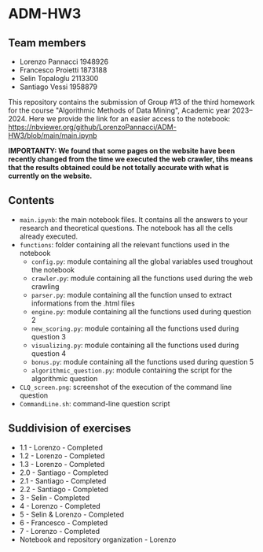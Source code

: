 # ADM-HW3

## Team members
* Lorenzo Pannacci 1948926
* Francesco Proietti 1873188
* Selin Topaloglu 2113300
* Santiago Vessi 1958879

This repository contains the submission of Group #13 of the third homework for the course "Algorithmic Methods of Data Mining", Academic year 2023–2024.
Here we provide the link for an easier access to the notebook: https://nbviewer.org/github/LorenzoPannacci/ADM-HW3/blob/main/main.ipynb

**IMPORTANTY: We found that some pages on the website have been recently changed from the time we executed the web crawler, tihs means that the results obtained could be not totally accurate with what is currently on the website.**

## Contents

* `main.ipynb`: the main notebook files. It contains all the answers to your research and theoretical questions. The notebook has all the cells already executed.
* `functions`: folder containing all the relevant functions used in the notebook
    * `config.py`: module containing all the global variables used troughout the notebook
    * `crawler.py`: module containing all the functions used during the web crawling
    * `parser.py`: module containing all the function unsed to extract informations from the .html files
    * `engine.py`: module containing all the functions used during question 2
    * `new_scoring.py`: module containing all the functions used during question 3
    * `visualizing.py`: module containing all the functions used during question 4
    * `bonus.py`: module containing all the functions used during question 5
    * `algorithmic_question.py`: module containing the script for the algorithmic question
* `CLQ_screen.png`: screenshot of the execution of the command line question
* `CommandLine.sh`: command-line question script

## Suddivision of exercises

* 1.1 - Lorenzo - Completed
* 1.2 - Lorenzo - Completed
* 1.3 - Lorenzo - Completed
* 2.0 - Santiago - Completed
* 2.1 - Santiago - Completed
* 2.2 - Santiago - Completed
* 3 - Selin - Completed
* 4 - Lorenzo - Completed
* 5 - Selin & Lorenzo - Completed
* 6 - Francesco - Completed
* 7 - Lorenzo - Completed
* Notebook and repository organization - Lorenzo
